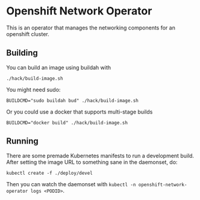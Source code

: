 # Openshift Network Operator

This is an operator that manages the networking components for an openshift cluster.

## Building

You can build an image using buildah with

```
./hack/build-image.sh
```

You might need sudo:
```
BUILDCMD="sudo buildah bud" ./hack/build-image.sh
```

Or you could use a docker that supports multi-stage builds
```
BUILDCMD="docker build" ./hack/build-image.sh
```

## Running

There are some premade Kubernetes manifests to run a development build. After setting the image URL to something sane in the daemonset, do:

```
kubectl create -f ./deploy/devel
```

Then you can watch the daemonset with `kubectl -n openshift-network-operator logs <PODID>`.

